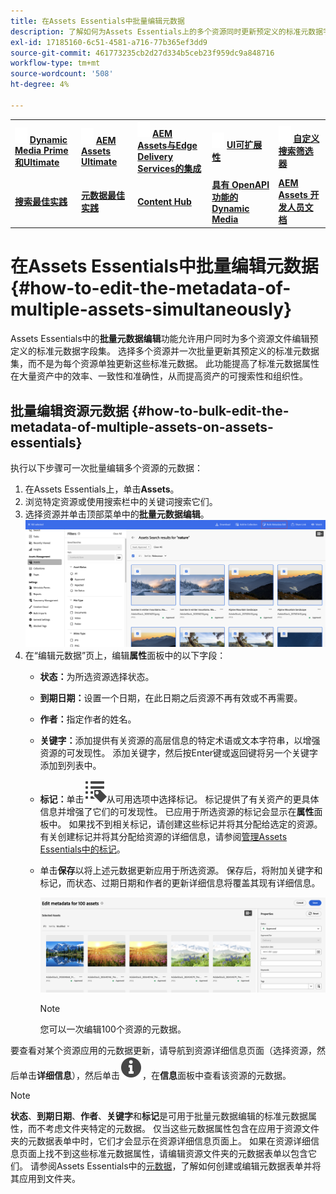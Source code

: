 ```yaml
---
title: 在Assets Essentials中批量编辑元数据
description: 了解如何为Assets Essentials上的多个资源同时更新预定义的标准元数据字段集。
exl-id: 17185160-6c51-4581-a716-77b365ef3dd9
source-git-commit: 461773235cb2d27d334b5ceb23f959dc9a848716
workflow-type: tm+mt
source-wordcount: '508'
ht-degree: 4%

---
```



<table>
    <tr>
        <td>
            <img src="assets/new2.gif" width="20px" height="25px" alt="新建">
            <a href="https://experienceleague.adobe.com/en/docs/experience-manager-cloud-service/content/assets/dynamicmedia/dm-prime-ultimate"><b>Dynamic Media Prime和Ultimate</b></a>
        </td>
        <td>
            <img src="assets/new2.gif" width="20px" height="25px" alt="新建">
            <a href="https://experienceleague.adobe.com/en/docs/experience-manager-cloud-service/content/assets/assets-ultimate-overview"><b>AEM Assets Ultimate</b></a>
        </td>
        <td>
            <img src="assets/new2.gif" width="20px" height="25px" alt="新建">
            <a href="http://experienceleague.adobe.com/en/docs/experience-manager-cloud-service/content/assets/integrate-aem-assets-edge-delivery-services"><b>AEM Assets与Edge Delivery Services的集成</b></a>
        </td>
        <td>
            <img src="assets/new2.gif" width="20px" height="25px" alt="新建">
            <a href="https://experienceleague.adobe.com/en/docs/experience-manager-cloud-service/content/assets/assets-view/aem-assets-view-ui-extensibility"><b>UI可扩展性</b></a>
        </td>
          <td>
            <img src="assets/new2.gif" width="20px" height="25px" alt="新建">
            <a href="https://experienceleague.adobe.com/en/docs/experience-manager-assets-essentials/help/custom-search-filters"><b>自定义搜索筛选器</b></a>
        </td>
    </tr>
    <tr>
        <td>
            <a href="https://experienceleague.adobe.com/en/docs/experience-manager-cloud-service/content/assets/best-practices/search-best-practices"><b>搜索最佳实践</b></a>
        </td>
        <td>
            <a href="https://experienceleague.adobe.com/en/docs/experience-manager-cloud-service/content/assets/best-practices/metadata-best-practices"><b>元数据最佳实践</b></a>
        </td>
        <td>
            <a href="https://experienceleague.adobe.com/en/docs/experience-manager-cloud-service/content/assets/content-hub/product-overview"><b>Content Hub</b></a>
        </td>
        <td>
            <a href="https://experienceleague.adobe.com/en/docs/experience-manager-cloud-service/content/assets/dynamicmedia/dynamic-media-open-apis/dynamic-media-open-apis-overview"><b>具有 OpenAPI 功能的 Dynamic Media</b></a>
        </td>
        <td>
            <a href="https://developer.adobe.com/experience-cloud/experience-manager-apis/"><b>AEM Assets 开发人员文档</b></a>
        </td>
    </tr>
</table>

# 在Assets Essentials中批量编辑元数据{#how-to-edit-the-metadata-of-multiple-assets-simultaneously}

Assets Essentials中的&#x200B;**批量元数据编辑**&#x200B;功能允许用户同时为多个资源文件编辑预定义的标准元数据字段集。 选择多个资源并一次批量更新其预定义的标准元数据集，而不是为每个资源单独更新这些标准元数据。 此功能提高了标准元数据属性在大量资产中的效率、一致性和准确性，从而提高资产的可搜索性和组织性。

## 批量编辑资源元数据 {#how-to-bulk-edit-the-metadata-of-multiple-assets-on-assets-essentials}

执行以下步骤可一次批量编辑多个资源的元数据：

1. 在Assets Essentials上，单击&#x200B;**Assets**。
1. 浏览特定资源或使用搜索栏中的关键词搜索它们。
1. 选择资源并单击顶部菜单中的&#x200B;**批量元数据编辑**。
   ![bulk-metadata-edit](/help/using/assets/bulk-metadata-edit1.png)
1. 在“编辑元数据”页上，编辑&#x200B;**属性**&#x200B;面板中的以下字段：
   * **状态：**&#x200B;为所选资源选择状态。
   * **到期日期：**&#x200B;设置一个日期，在此日期之后资源不再有效或不再需要。
   * **作者：**&#x200B;指定作者的姓名。
   * **关键字：**&#x200B;添加提供有关资源的高层信息的特定术语或文本字符串，以增强资源的可发现性。 添加关键字，然后按Enter键或返回键将另一个关键字添加到列表中。
   * **标记：**&#x200B;单击![标记图标](/help/using/assets/tags-icon.svg)从可用选项中选择标记。 标记提供了有关资产的更具体信息并增强了它们的可发现性。 已应用于所选资源的标记会显示在&#x200B;**属性**&#x200B;面板中。 如果找不到相关标记，请创建这些标记并将其分配给选定的资源。 有关创建标记并将其分配给资源的详细信息，请参阅[管理Assets Essentials中的标记](/help/using/tagging-management.md)。
   * 单击&#x200B;**保存**&#x200B;以将上述元数据更新应用于所选资源。 保存后，将附加关键字和标记，而状态、过期日期和作者的更新详细信息将覆盖其现有详细信息。

     ![save-bulk-metadata-edit-properties](/help/using/assets/save-bulk-metadata-edit-properties2.png)

     >[!NOTE]
     >
     >您可以一次编辑100个资源的元数据。

要查看对某个资源应用的元数据更新，请导航到资源详细信息页面（选择资源，然后单击&#x200B;**详细信息**），然后单击![](/help/using/assets/info-icon-solid-black.svg)，在&#x200B;**信息**&#x200B;面板中查看该资源的元数据。

>[!NOTE]
>
>**状态**、**到期日期**、**作者**、**关键字**&#x200B;和&#x200B;**标记**&#x200B;是可用于批量元数据编辑的标准元数据属性，而不考虑文件夹特定的元数据。 仅当这些元数据属性包含在应用于资源文件夹的元数据表单中时，它们才会显示在资源详细信息页面上。 如果在资源详细信息页面上找不到这些标准元数据属性，请编辑资源文件夹的元数据表单以包含它们。 请参阅Assets Essentials中的[元数据](/help/using/metadata.md)，了解如何创建或编辑元数据表单并将其应用到文件夹。
